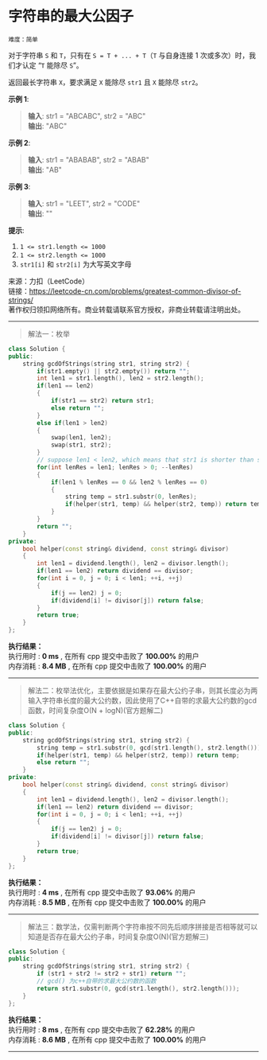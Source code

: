 # 字符串的最大公因子 #  
`难度：简单` 

对于字符串 `S` 和 `T`，只有在 `S = T + ... + T`（`T` 与自身连接 1 次或多次）时，我们才认定 “`T` 能除尽 `S`”。  

返回最长字符串 `X`，要求满足 `X` 能除尽 `str1` 且 `X` 能除尽 `str2`。  

**示例 1**:  
>**输入**: str1 = "ABCABC", str2 = "ABC"  
>**输出**: "ABC"  

**示例 2**:  
>**输入**: str1 = "ABABAB", str2 = "ABAB"  
>**输出**: "AB"  

**示例 3**:  
>**输入**: str1 = "LEET", str2 = "CODE"  
>**输出**: ""  

**提示**:  
1. `1 <= str1.length <= 1000`
2. `1 <= str2.length <= 1000`
3. `str1[i]` 和 `str2[i]` 为大写英文字母

来源：力扣（LeetCode）  
链接：https://leetcode-cn.com/problems/greatest-common-divisor-of-strings/  
著作权归领扣网络所有。商业转载请联系官方授权，非商业转载请注明出处。  

---  
>解法一：枚举  

```C++  
class Solution {
public:
    string gcdOfStrings(string str1, string str2) {
        if(str1.empty() || str2.empty()) return "";
        int len1 = str1.length(), len2 = str2.length();
        if(len1 == len2)
        {
            if(str1 == str2) return str1;
            else return "";
        }
        else if(len1 > len2)
        {
            swap(len1, len2);
            swap(str1, str2);
        }
        // suppose len1 < len2, which means that str1 is shorter than str2
        for(int lenRes = len1; lenRes > 0; --lenRes)
        {
            if(len1 % lenRes == 0 && len2 % lenRes == 0)
            {
                string temp = str1.substr(0, lenRes);
                if(helper(str1, temp) && helper(str2, temp)) return temp;
            }
        }
        return "";
    }
private:
    bool helper(const string& dividend, const string& divisor)
    {
        int len1 = dividend.length(), len2 = divisor.length();
        if(len1 == len2) return dividend == divisor;
        for(int i = 0, j = 0; i < len1; ++i, ++j)
        {
            if(j == len2) j = 0;
            if(dividend[i] != divisor[j]) return false;
        }
        return true;
    }
};
```  

**执行结果：**  
执行用时 : **0 ms** , 在所有 cpp 提交中击败了 **100.00%** 的用户  
内存消耗 : **8.4 MB** , 在所有 cpp 提交中击败了 **100.00%** 的用户  

---  
>解法二：枚举法优化，主要依据是如果存在最大公约子串，则其长度必为两输入字符串长度的最大公约数，因此使用了C++自带的求最大公约数的gcd函数，时间复杂度O(N + logN)(官方题解二)  

```C++  
class Solution {
public:
    string gcdOfStrings(string str1, string str2) {
        string temp = str1.substr(0, gcd(str1.length(), str2.length()));
        if(helper(str1, temp) && helper(str2, temp)) return temp;
        else return "";
    }
private:
    bool helper(const string& dividend, const string& divisor)
    {
        int len1 = dividend.length(), len2 = divisor.length();
        if(len1 == len2) return dividend == divisor;
        for(int i = 0, j = 0; i < len1; ++i, ++j)
        {
            if(j == len2) j = 0;
            if(dividend[i] != divisor[j]) return false;
        }
        return true;
    }
};
```  

**执行结果：**  
执行用时 : **4 ms** , 在所有 cpp 提交中击败了 **93.06%** 的用户  
内存消耗 : **8.5 MB** , 在所有 cpp 提交中击败了 **100.00%** 的用户  

---  
>解法三：数学法，仅需判断两个字符串按不同先后顺序拼接是否相等就可以知道是否存在最大公约子串，时间复杂度O(N)(官方题解三)  

```C++  
class Solution {
public:
    string gcdOfStrings(string str1, string str2) {
        if (str1 + str2 != str2 + str1) return "";
        // gcd() 为c++自带的求最大公约数的函数
        return str1.substr(0, gcd(str1.length(), str2.length()));
    }
};
```  

**执行结果：**  
执行用时 : **8 ms** , 在所有 cpp 提交中击败了 **62.28%** 的用户  
内存消耗 : **8.6 MB** , 在所有 cpp 提交中击败了 **100.00%** 的用户  

---  
